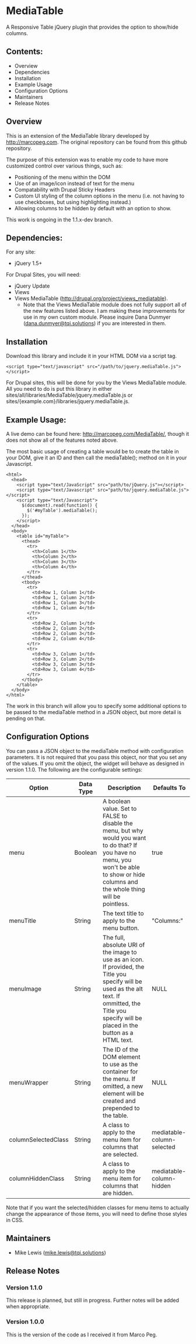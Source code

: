 # MediaTable
A Responsive Table jQuery plugin that provides the option to show/hide columns.

## Contents:

 * Overview
 * Dependencies
 * Installation
 * Example Usage
 * Configuration Options
 * Maintainers
 * Release Notes

## Overview
This is an extension of the MediaTable library developed by http://marcopeg.com. The original repository can be found from this github repository.

The purpose of this extension was to enable my code to have more customized control over various things, such as:

 * Positioning of the menu within the DOM
 * Use of an image/icon instead of text for the menu
 * Compatability with Drupal Sticky Headers
 * Custom UI styling of the column options in the menu (i.e. not having to use checkboxes, but using highlighting instead.)
 * Allowing columns to be hidden by default with an option to show.

This work is ongoing in the 1.1.x-dev branch.

## Dependencies:
For any site:
 * jQuery 1.5+

For Drupal Sites, you will need:
 * jQuery Update
 * Views
 * Views MediaTable (http://drupal.org/project/views_mediatable).
   - Note that the Views MediaTable module does not fully support all of the new features listed above. I am making these improvements for use in my own custom module. Please inquire Dana Dunmyer (dana.dunmyer@tqi.solutions) if you are interested in them.

## Installation
Download this library and include it in your HTML DOM via a script tag.

```
<script type="text/javascript" src="/path/to/jquery.mediaTable.js"></script>
```

For Drupal sites, this will be done for you by the Views MediaTable module. All you need to do is put this library in either sites/all/libraries/MediaTable/jquery.mediaTable.js or sites/{example.com}/libraries/jquery.mediaTable.js.

## Example Usage:
A live demo can be found here: http://marcopeg.com/MediaTable/, though it does not show all of the features noted above.

The most basic usage of creating a table would be to create the table in your DOM, give it an ID and then call the mediaTable(); method on it in your Javascript.

```
<html>
  <head>
    <script type="text/JavaScript" src="path/to/jQuery.js"></script>
    <script type="text/Javascript" src="path/to/jquery.mediaTable.js"></script>
    <script type="text/Javascript">
      $(document).read(function() {
        $('#myTable').mediaTable();
      });
    </script>
  </head>
  <body>
    <table id="myTable">
      <thead>
        <tr>
          <th>Column 1</th>
          <th>Column 2</th>
          <th>Column 3</th>
          <th>Column 4</th>
        </tr>
      </thead>
      <tbody>
        <tr>
          <td>Row 1, Column 1</td>
          <td>Row 1, Column 2</td>
          <td>Row 1, Column 3</td>
          <td>Row 1, Column 4</td>
        </tr>
        <tr>
          <td>Row 2, Column 1</td>
          <td>Row 2, Column 2</td>
          <td>Row 2, Column 3</td>
          <td>Row 2, Column 4</td>
        </tr>
        <tr>
          <td>Row 3, Column 1</td>
          <td>Row 3, Column 2</td>
          <td>Row 3, Column 3</td>
          <td>Row 3, Column 4</td>
        </tr>
      </tbody>
    </table>
  </body>
</html>
```

The work in this branch will allow you to specify some additional options to be passed to the mediaTable method in a JSON object, but more detail is pending on that.

## Configuration Options
You can pass a JSON object to the mediaTable method with configuration parameters. It is not required that you pass this object, nor that you set any of the values. If you omit the object, the widget will behave as designed in version 1.1.0. The following are the configurable settings:

| Option | Data Type | Description | Defaults To |
|---------------------|-----------|---------------------------------------------------------------------------------------------------------------------------------------------------------------------------------------------------------|----------------------------|
| menu | Boolean | A boolean value. Set to FALSE to disable the menu, but why would you want to do that? If you have no menu, you won't be able to show or hide columns and the whole thing will be pointless. | true |
| menuTitle | String | The text title to apply to the menu button. | "Columns:" |
| menuImage | String | The full, absolute URI of the image to use as an icon. If provided, the Title you specify will be used as the alt text. If ommitted, the Title you specify will be placed in the button as a HTML text. | NULL |
| menuWrapper | String | The ID of the DOM element to use as the container for the menu. If omitted, a new element will be created and prepended to the table. | NULL |
| columnSelectedClass | String | A class to apply to the menu item for columns that are selected. | mediatable-column-selected |
| columnHiddenClass | String | A class to apply to the menu item for columns that are hidden. | mediatable-column-hidden |

Note that if you want the selected/hidden classes for menu items to actually change the appearance of those items, you will need to define those styles in CSS.

## Maintainers
 * Mike Lewis (mike.lewis@tqi.solutions)

## Release Notes
### Version 1.1.0
This release is planned, but still in progress. Further notes will be added when appropriate.

### Version 1.0.0
This is the version of the code as I received it from Marco Peg.
